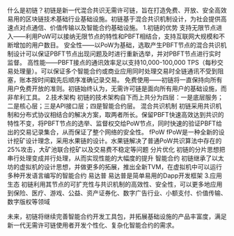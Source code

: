   什么是初链？初链是新一代混合共识无需许可链，旨在打造免费、开放、安全高效易用的区块链技术基础行业基础设施。初链基于混合共识机制设计，为社会提供高速点对点通信、价值传输以及智能合约基础设施。
1.初链的优势
支持无限节点进入——利用PoW可以接纳无限节点的特性和PBFT相结合，支持互联网大规模和不断增加的用户数目。
安全性——以PoW为基础，选取产生PBFT节点的混合共识机制设计可以保证PBFT节点出现问题及时进行重新选举，并对PBFT节点进行实时监督。
高性能——PBFT接点的通讯效率足以支持10,000-100,000 TPS（每秒交易处理量）。可以保证多个智能合约或商业应用同时处理交易时全链通讯不受到阻塞，账本按时间戳先后顺序准确记录交易。
免费使用——初链将一直保持向所有用户免费开放的准则。初链始终认为，无需许可链是面向所有用户的基础设施，而非牟利工具。
2.技术架构
初链的技术架构自下而上共分为四层：一是底层服务；二是核心层；三是API接口层；四是智能合约层。
混合共识机制
初链采用共识机制和分布式协议相结合的解决方案，取两者所长。保留PBFT快速高效达到共识的特性不变，将PBFT节点的选举、监督权交给PoW节点，同时快速的验证PBFT给出的交易记录集合，从而保证了整个网络的安全性。
fPoW
fPoW是一种全新的设计挖矿设计理念，采用水果链的设计。水果链解决了普通PoW共识算法中存在的25%攻击，大矿池联合挖矿以及交易费不稳定等问题
分片优化
初链的分片思想把串行处理变成并行处理，从而实现性能的大幅度的提升
智能合约
初链继承了以太坊的虚拟机的设计思想，并做更多的拓展，推出全新TVM，在虚拟机中可以运行多种开发语言编写的智能合约
易达普
易达普是简单易用的Dapp开发框架
3.应用生态
初链利用其节点的可扩充性与共识机制的高效性、安全性，可以更多地应用到保险、医疗、游戏、公益、资产证券化、数字广告行业、小额支付、价值传输、数字版权等领域

未来，初链将继续完善智能合约开发工具包，并拓展基础设施的产品丰富度，满足新一代无需许可链使用者开发个性化、复杂化智能合约的需求。
